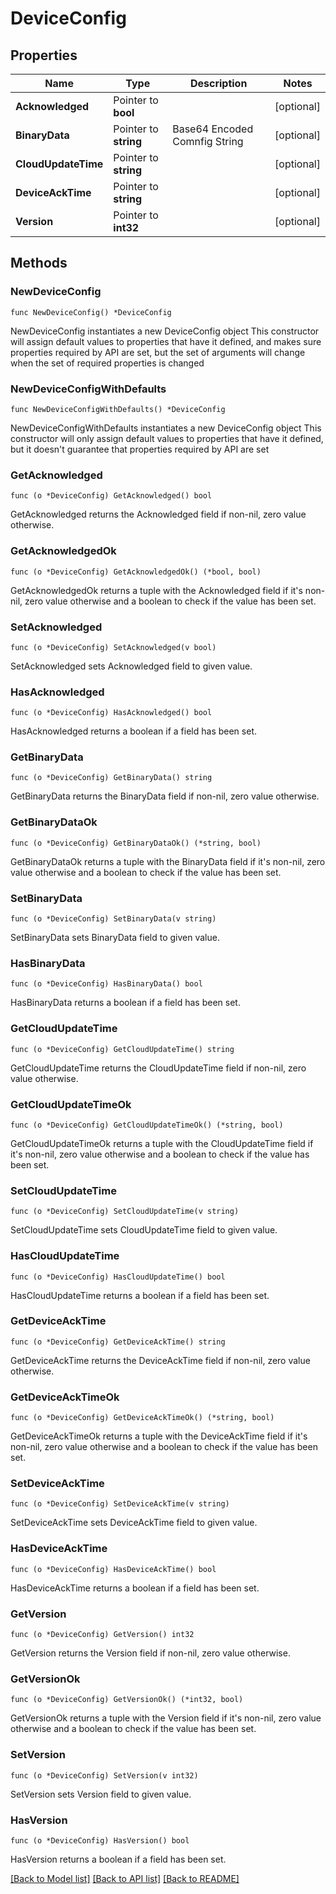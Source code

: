# DeviceConfig

## Properties

Name | Type | Description | Notes
------------ | ------------- | ------------- | -------------
**Acknowledged** | Pointer to **bool** |  | [optional] 
**BinaryData** | Pointer to **string** | Base64 Encoded Comnfig String | [optional] 
**CloudUpdateTime** | Pointer to **string** |  | [optional] 
**DeviceAckTime** | Pointer to **string** |  | [optional] 
**Version** | Pointer to **int32** |  | [optional] 

## Methods

### NewDeviceConfig

`func NewDeviceConfig() *DeviceConfig`

NewDeviceConfig instantiates a new DeviceConfig object
This constructor will assign default values to properties that have it defined,
and makes sure properties required by API are set, but the set of arguments
will change when the set of required properties is changed

### NewDeviceConfigWithDefaults

`func NewDeviceConfigWithDefaults() *DeviceConfig`

NewDeviceConfigWithDefaults instantiates a new DeviceConfig object
This constructor will only assign default values to properties that have it defined,
but it doesn't guarantee that properties required by API are set

### GetAcknowledged

`func (o *DeviceConfig) GetAcknowledged() bool`

GetAcknowledged returns the Acknowledged field if non-nil, zero value otherwise.

### GetAcknowledgedOk

`func (o *DeviceConfig) GetAcknowledgedOk() (*bool, bool)`

GetAcknowledgedOk returns a tuple with the Acknowledged field if it's non-nil, zero value otherwise
and a boolean to check if the value has been set.

### SetAcknowledged

`func (o *DeviceConfig) SetAcknowledged(v bool)`

SetAcknowledged sets Acknowledged field to given value.

### HasAcknowledged

`func (o *DeviceConfig) HasAcknowledged() bool`

HasAcknowledged returns a boolean if a field has been set.

### GetBinaryData

`func (o *DeviceConfig) GetBinaryData() string`

GetBinaryData returns the BinaryData field if non-nil, zero value otherwise.

### GetBinaryDataOk

`func (o *DeviceConfig) GetBinaryDataOk() (*string, bool)`

GetBinaryDataOk returns a tuple with the BinaryData field if it's non-nil, zero value otherwise
and a boolean to check if the value has been set.

### SetBinaryData

`func (o *DeviceConfig) SetBinaryData(v string)`

SetBinaryData sets BinaryData field to given value.

### HasBinaryData

`func (o *DeviceConfig) HasBinaryData() bool`

HasBinaryData returns a boolean if a field has been set.

### GetCloudUpdateTime

`func (o *DeviceConfig) GetCloudUpdateTime() string`

GetCloudUpdateTime returns the CloudUpdateTime field if non-nil, zero value otherwise.

### GetCloudUpdateTimeOk

`func (o *DeviceConfig) GetCloudUpdateTimeOk() (*string, bool)`

GetCloudUpdateTimeOk returns a tuple with the CloudUpdateTime field if it's non-nil, zero value otherwise
and a boolean to check if the value has been set.

### SetCloudUpdateTime

`func (o *DeviceConfig) SetCloudUpdateTime(v string)`

SetCloudUpdateTime sets CloudUpdateTime field to given value.

### HasCloudUpdateTime

`func (o *DeviceConfig) HasCloudUpdateTime() bool`

HasCloudUpdateTime returns a boolean if a field has been set.

### GetDeviceAckTime

`func (o *DeviceConfig) GetDeviceAckTime() string`

GetDeviceAckTime returns the DeviceAckTime field if non-nil, zero value otherwise.

### GetDeviceAckTimeOk

`func (o *DeviceConfig) GetDeviceAckTimeOk() (*string, bool)`

GetDeviceAckTimeOk returns a tuple with the DeviceAckTime field if it's non-nil, zero value otherwise
and a boolean to check if the value has been set.

### SetDeviceAckTime

`func (o *DeviceConfig) SetDeviceAckTime(v string)`

SetDeviceAckTime sets DeviceAckTime field to given value.

### HasDeviceAckTime

`func (o *DeviceConfig) HasDeviceAckTime() bool`

HasDeviceAckTime returns a boolean if a field has been set.

### GetVersion

`func (o *DeviceConfig) GetVersion() int32`

GetVersion returns the Version field if non-nil, zero value otherwise.

### GetVersionOk

`func (o *DeviceConfig) GetVersionOk() (*int32, bool)`

GetVersionOk returns a tuple with the Version field if it's non-nil, zero value otherwise
and a boolean to check if the value has been set.

### SetVersion

`func (o *DeviceConfig) SetVersion(v int32)`

SetVersion sets Version field to given value.

### HasVersion

`func (o *DeviceConfig) HasVersion() bool`

HasVersion returns a boolean if a field has been set.


[[Back to Model list]](../README.md#documentation-for-models) [[Back to API list]](../README.md#documentation-for-api-endpoints) [[Back to README]](../README.md)


